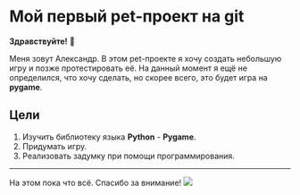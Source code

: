 # Мой первый pet-проект на git
__Здравствуйте!__ :wave:

Меня зовут Александр. В этом pet-проекте я хочу создать небольшую игру и позже протестировать её. На данный момент я ещё не определился, что хочу сделать, но скорее всего, это будет игра на __pygame__.
## Цели
1. Изучить библиотеку языка __Python__ - __Pygame__.
2. Придумать игру.
3. Реализовать задумку при помощи программирования.
___
На этом пока что всё. Спасибо за внимание!
![]([https://pin.it/1TeexjfXU](https://abrakadabra.fun/uploads/posts/2022-02/thumbs/1645050342_5-abrakadabra-fun-p-milii-kotik-spasibo-za-vnimanie-15.jpg)https://abrakadabra.fun/uploads/posts/2022-02/thumbs/1645050342_5-abrakadabra-fun-p-milii-kotik-spasibo-za-vnimanie-15.jpg)
